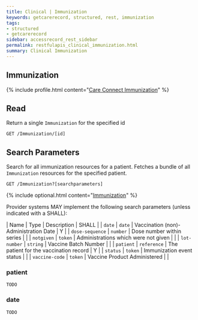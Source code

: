 ```yaml
---
title: Clinical | Immunization
keywords: getcarerecord, structured, rest, immunization
tags:
- structured
- getcarerecord
sidebar: accessrecord_rest_sidebar
permalink: restfulapis_clinical_immunization.html
summary: Clinical Immunization
---
```


## Immunization ##

{% include profile.html content="[Care Connect Immunization](http://www.interopen.org/candidate-profiles/care-connect/CareConnect-Immunization-1.html)" %}

## Read ##

Return a single `Immunization` for the specified id

```http
GET /Immunization/[id]
```

## Search Parameters ##

Search for all immunization resources for a patient. Fetches a bundle of all `Immunization` resources for the specified patient.

```http
GET /Immunization?[searchparameters]
```

{% include optional.html content="[Immunization](https://www.hl7.org/fhir/DSTU2/immunization.html#search)" %}

Provider systems MAY implement the following search parameters (unless indicated with a SHALL):

| Name | Type | Description | SHALL |
| `date` | `date` | Vaccination (non)-Administration Date | Y |
| `dose-sequence` | `number` | Dose number within series |  |
| `notgiven` | `token` | Administrations which were not given |  |
| `lot-number` | `string` | Vaccine Batch Number | |
| `patient` | `reference` | The patient for the vaccination record | Y |
| `status` | `token` | Immunization event status | |
| `vaccine-code` | `token` | Vaccine Product Administered |  |

### patient ###

```
TODO
```

### date ###

```
TODO
```




